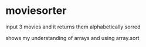 # moviesorter
input 3 movies and it returns them alphabetically sorred

shows my understanding of arrays and using array.sort
